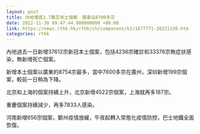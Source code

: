 ```yaml
---
layout: post
title: 內地增逾3.7萬宗本土個案　廣東佔8700多宗
date: 2022-11-30 09:47:44.000000000 +08:00
link: https://news.rthk.hk/rthk/ch/component/k2/1677771-20221130.htm
categories: rthk
---
```


內地過去一日新增37612宗新冠本土個案，包括4236宗確診和33376宗無症狀感染，無新增死亡個案。

新增本土個案以廣東的8754宗最多，當中7600多宗在廣州，深圳新增199宗個案，較前一日稍為下降。

北京和上海的個案持續上升，北京新增4522宗個案，上海就再多187宗。

重慶個案持續減少，再多7833人感染。

河南新增656宗個案，鄭州疫情放緩，午夜起轉入常態化疫情防控，巴士地鐵全面恢復。

